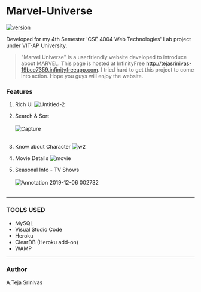 # Marvel-Universe
[![version](https://img.shields.io/badge/version-1.0.1-yellow.svg)](https://semver.org)


Developed for my 4th Semester 'CSE 4004 Web Technologies' Lab project under VIT-AP University.

> "Marvel Universe" is a userfriendly website developed to introduce about MARVEL. This page is hosted at InfinityFree http://tejasrinivas-19bce7359.infinityfreeapp.com. I tried hard to get this project to come into action. Hope you guys will enjoy the website.

### Features
1. Rich UI
![Untitled-2](https://user-images.githubusercontent.com/48080453/70263451-642a3680-17bc-11ea-978f-20c95f043251.png)

1. Search & Sort<br><br>
![Capture](https://user-images.githubusercontent.com/48080453/70264114-d2232d80-17bd-11ea-84da-a19cb4d8e04d.PNG)<br><br>

1. Know about Character
![w2](https://user-images.githubusercontent.com/48080453/70265190-e49e6680-17bf-11ea-8022-895f2ef23b8b.png)

1. Movie Details
![movie](https://user-images.githubusercontent.com/48080453/70265859-490df580-17c1-11ea-9173-a70ee4eef7ab.png)

1. Seasonal Info - TV Shows<br><br>
![Annotation 2019-12-06 002732](https://user-images.githubusercontent.com/48080453/70264839-385c8000-17bf-11ea-9aff-cbcfd36b0cf4.jpg)
<br><br>
<hr>

### TOOLS USED
- MySQL
- Visual Studio Code
- Heroku
- ClearDB (Heroku add-on)
- WAMP
<hr>

### Author
A.Teja Srinivas
